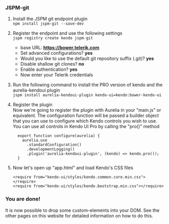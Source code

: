 ### JSPM-git

1. Install the JSPM git endpoint plugin  
`npm install jspm-git --save-dev`

2. Register the endpoint and use the following settings  
`jspm registry create kendo jspm-git`

    - base URL: __https://bower.telerik.com__  
    - Set advanced configurations? __yes__  
    - Would you like to use the default git repository suffix (.git)? __yes__  
    - Disable shallow git clones? __no__  
    - Enable authentication? __yes__  
    - Now enter your Telerik credentials

3. Run the following command to install the PRO version of kendo and the aurelia-kendoui plugin  
`jspm install aurelia-kendoui-plugin kendo-ui=kendo:bower-kendo-ui`

4. Register the plugin  
Now we're going to register the plugin with Aurelia in your "main.js" or equivalent. The configuration function will be passed a builder object that you can use to configure which Kendo controls you wish to use. You can use all controls in Kendo UI Pro by calling the "pro()" method

    ```
      export function configure(aurelia) {
        aurelia.use
          .standardConfiguration()
          .developmentLogging()
          .plugin('aurelia-kendoui-plugin', (kendo) => kendo.pro());
      }
    ```

5. Now let's open up "app.html" and load Kendo's CSS files

    ```
    <require from="kendo-ui/styles/kendo.common.core.min.css"></require>
    <require from="kendo-ui/styles/kendo.bootstrap.min.css"></require>
    ```

### You are done!
It is now possible to drop some custom-elements into your DOM. See the other pages on this website for detailed information on how to do this.
